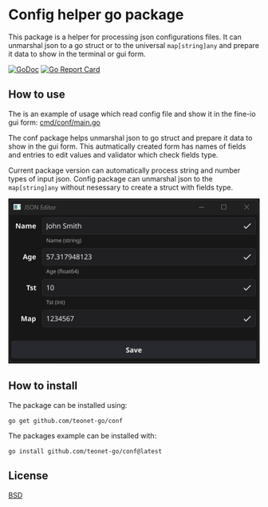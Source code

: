 # Config helper go package

This package is a helper for processing json configurations files.
It can unmarshal json to a go struct or to the universal `map[string]any` and prepare it data to show in the terminal or gui form.

[![GoDoc](https://godoc.org/github.com/teonet-go/conf?status.svg)](https://godoc.org/github.com/teonet-go/conf/)
[![Go Report Card](https://goreportcard.com/badge/github.com/teonet-go/conf)](https://goreportcard.com/report/github.com/teonet-go/conf)

## How to use

The is an example of usage which read config file and show it in the fine-io gui form: [cmd/conf/main.go](cmd/conf/main.go)

The conf package helps unmarshal json to go struct and prepare it data to show in the gui form. This autmatically created form has names of fields and entries to edit values and validator which check fields type.

Current package version can automatically process string and number types of input json. Config package can unmarshal json to the `map[string]any` without nesessary to create a struct with fields type.

![Conf](conf.png)

## How to install

The package can be installed using:

```shell
go get github.com/teonet-go/conf
```

The packages example can be installed with:

```shell
go install github.com/teonet-go/conf@latest
```

## License

[BSD](LICENSE)
